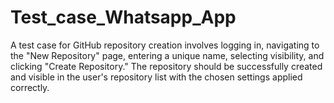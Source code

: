 # Test_case_Whatsapp_App
A test case for GitHub repository creation involves logging in, navigating to the "New Repository" page, entering a unique name, selecting visibility, and clicking "Create Repository." The repository should be successfully created and visible in the user's repository list with the chosen settings applied correctly.

